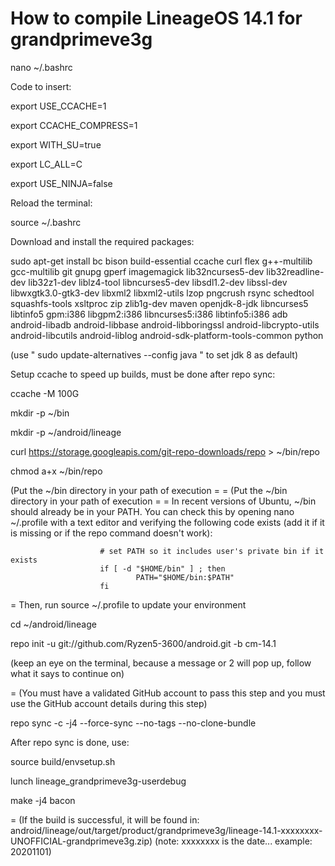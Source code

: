 How to compile LineageOS 14.1 for grandprimeve3g
================================================

nano ~/.bashrc

Code to insert:

export USE_CCACHE=1

export CCACHE_COMPRESS=1

export WITH_SU=true

export LC_ALL=C

export USE_NINJA=false



Reload the terminal:

source ~/.bashrc 


Download and install the required packages:

sudo apt-get install bc bison build-essential ccache curl flex g++-multilib gcc-multilib git gnupg gperf imagemagick lib32ncurses5-dev lib32readline-dev lib32z1-dev liblz4-tool libncurses5-dev libsdl1.2-dev libssl-dev libwxgtk3.0-gtk3-dev libxml2 libxml2-utils lzop pngcrush rsync schedtool squashfs-tools xsltproc zip zlib1g-dev maven openjdk-8-jdk libncurses5 libtinfo5 gpm:i386 libgpm2:i386 libncurses5:i386 libtinfo5:i386 adb android-libadb android-libbase android-libboringssl android-libcrypto-utils android-libcutils android-liblog android-sdk-platform-tools-common python


(use   " sudo update-alternatives --config java "   to set jdk 8 as default)


Setup ccache to speed up builds, must be done after repo sync:

ccache -M 100G


mkdir -p ~/bin

mkdir -p ~/android/lineage

curl https://storage.googleapis.com/git-repo-downloads/repo > ~/bin/repo

chmod a+x ~/bin/repo

(Put the ~/bin directory in your path of execution
					=
					=
				 (Put the ~/bin directory in your path of execution = = In recent versions of Ubuntu, ~/bin should already be in your PATH. You can check this by opening nano ~/.profile with a text editor and verifying the following code exists (add it if it is missing or if the repo command doesn't work):
				 

						# set PATH so it includes user's private bin if it exists
						if [ -d "$HOME/bin" ] ; then
    						    PATH="$HOME/bin:$PATH"
						fi

=
					Then, run source ~/.profile to update your environment
                    
                    
cd ~/android/lineage                  

repo init -u git://github.com/Ryzen5-3600/android.git -b cm-14.1

(keep an eye on the terminal, because a message or 2 will pop up, follow what it says to continue on)

=
				(You must have a validated GitHub account to pass this step and you must use the GitHub account details during this step)

repo sync -c -j4 --force-sync --no-tags --no-clone-bundle



After repo sync is done, use:

source build/envsetup.sh

lunch lineage_grandprimeve3g-userdebug

make -j4 bacon

=
		(If the build is successful, it will be found in: android/lineage/out/target/product/grandprimeve3g/lineage-14.1-xxxxxxxx-UNOFFICIAL-grandprimeve3g.zip)
						(note: xxxxxxxx is the date... example: 20201101)
